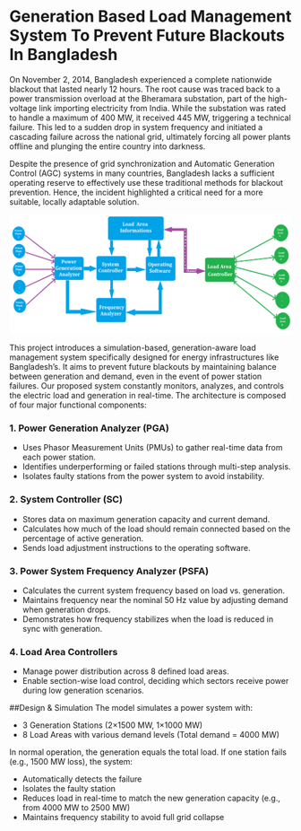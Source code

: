 # Generation Based Load Management System To Prevent Future Blackouts In Bangladesh
On November 2, 2014, Bangladesh experienced a complete nationwide blackout that lasted nearly 12 hours. The root cause was traced back to a power transmission overload at the Bheramara substation, part of the high-voltage link importing electricity from India. While the substation was rated to handle a maximum of 400 MW, it received 445 MW, triggering a technical failure. This led to a sudden drop in system frequency and initiated a cascading failure across the national grid, ultimately forcing all power plants offline and plunging the entire country into darkness.

Despite the presence of grid synchronization and Automatic Generation Control (AGC) systems in many countries, Bangladesh lacks a sufficient operating reserve to effectively use these traditional methods for blackout prevention. Hence, the incident highlighted a critical need for a more suitable, locally adaptable solution.

![Block Diagram of Our Proposed Model.png](https://github.com/mehedihassanarman/Generation-Based-Load-Management-System-to-Prevent-Future-Blackouts-in-Bangladesh/blob/main/Project%20Image/Block%20Diagram%20of%20Our%20Proposed%20Model.png)

This project introduces a simulation-based, generation-aware load management system specifically designed for energy infrastructures like Bangladesh’s. It aims to prevent future blackouts by maintaining balance between generation and demand, even in the event of power station failures. Our proposed system constantly monitors, analyzes, and controls the electric load and generation in real-time. The architecture is composed of four major functional components:

### 1. Power Generation Analyzer (PGA)
- Uses Phasor Measurement Units (PMUs) to gather real-time data from each power station.
- Identifies underperforming or failed stations through multi-step analysis.
- Isolates faulty stations from the power system to avoid instability.
### 2. System Controller (SC)
- Stores data on maximum generation capacity and current demand.
- Calculates how much of the load should remain connected based on the percentage of active generation.
- Sends load adjustment instructions to the operating software.
### 3. Power System Frequency Analyzer (PSFA)
- Calculates the current system frequency based on load vs. generation.
- Maintains frequency near the nominal 50 Hz value by adjusting demand when generation drops.
- Demonstrates how frequency stabilizes when the load is reduced in sync with generation.
### 4. Load Area Controllers
- Manage power distribution across 8 defined load areas.
- Enable section-wise load control, deciding which sectors receive power during low generation scenarios.

##Design & Simulation
The model simulates a power system with:
- 3 Generation Stations (2×1500 MW, 1×1000 MW)
- 8 Load Areas with various demand levels (Total demand = 4000 MW)

In normal operation, the generation equals the total load. If one station fails (e.g., 1500 MW loss), the system:
- Automatically detects the failure
- Isolates the faulty station
- Reduces load in real-time to match the new generation capacity (e.g., from 4000 MW to 2500 MW)
- Maintains frequency stability to avoid full grid collapse
